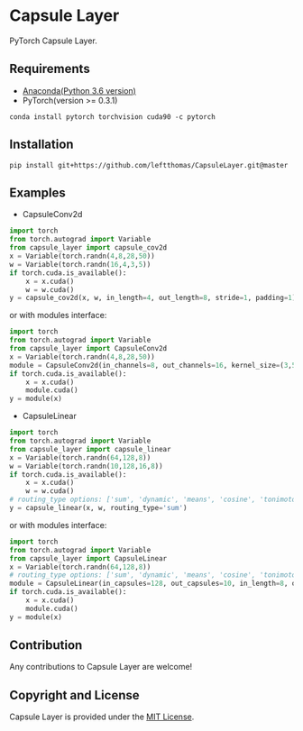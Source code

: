 # Capsule Layer
PyTorch Capsule Layer.

## Requirements
* [Anaconda(Python 3.6 version)](https://www.anaconda.com/download/)
* PyTorch(version >= 0.3.1)
```
conda install pytorch torchvision cuda90 -c pytorch
```

## Installation
```
pip install git+https://github.com/leftthomas/CapsuleLayer.git@master
```

## Examples
* CapsuleConv2d
```python
import torch
from torch.autograd import Variable
from capsule_layer import capsule_cov2d
x = Variable(torch.randn(4,8,28,50))
w = Variable(torch.randn(16,4,3,5)) 
if torch.cuda.is_available():
    x = x.cuda()
    w = w.cuda()
y = capsule_cov2d(x, w, in_length=4, out_length=8, stride=1, padding=1)
```
or with modules interface:
```python
import torch
from torch.autograd import Variable
from capsule_layer import CapsuleConv2d
x = Variable(torch.randn(4,8,28,50))
module = CapsuleConv2d(in_channels=8, out_channels=16, kernel_size=(3,5), in_length=4, out_length=8, stride=1, padding=1)
if torch.cuda.is_available():
    x = x.cuda()
    module.cuda()
y = module(x)
```

* CapsuleLinear
```python
import torch
from torch.autograd import Variable
from capsule_layer import capsule_linear
x = Variable(torch.randn(64,128,8))
w = Variable(torch.randn(10,128,16,8)) 
if torch.cuda.is_available():
    x = x.cuda()
    w = w.cuda()
# routing_type options: ['sum', 'dynamic', 'means', 'cosine', 'tonimoto', 'pearson']
y = capsule_linear(x, w, routing_type='sum')
```
or with modules interface:
```python
import torch
from torch.autograd import Variable
from capsule_layer import CapsuleLinear
x = Variable(torch.randn(64,128,8))
# routing_type options: ['sum', 'dynamic', 'means', 'cosine', 'tonimoto', 'pearson']
module = CapsuleLinear(in_capsules=128, out_capsules=10, in_length=8, out_length=16, routing_type='dynamic', num_iterations=3)
if torch.cuda.is_available():
    x = x.cuda()
    module.cuda()
y = module(x)
```

## Contribution
Any contributions to Capsule Layer are welcome!

## Copyright and License
Capsule Layer is provided under the [MIT License](LICENSE).
